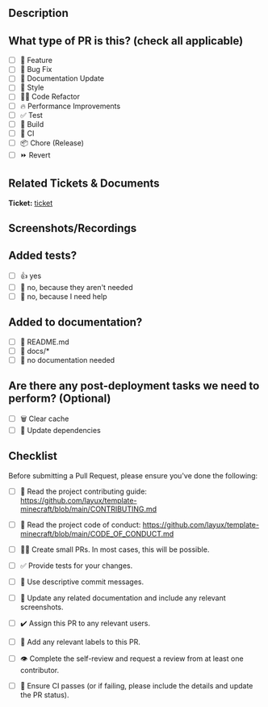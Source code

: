 ## Description

<!-- 
Please do not leave this blank, also you can remove all comments in this template.
This PR [adds/removes/fixes/replaces] the [feature/bug/etc]. 
-->

## What type of PR is this? (check all applicable)

- [ ] 🍕 Feature
- [ ] 🐛 Bug Fix
- [ ] 📝 Documentation Update
- [ ] 🎨 Style
- [ ] 🧑‍💻 Code Refactor
- [ ] 🔥 Performance Improvements
- [ ] ✅ Test
- [ ] 🤖 Build
- [ ] 🔁 CI
- [ ] 📦 Chore (Release)
- [ ] ⏩ Revert

## Related Tickets & Documents

<!-- 
Please add the related tickets and documents here. 
If using 3rd party project management software, please add a link to the relevant item.
-->
**Ticket:** [ticket](#)

## Screenshots/Recordings

<!-- Visual changes require screenshots or recordings -->


## Added tests?

- [ ] 👍 yes
- [ ] 🙅 no, because they aren't needed
- [ ] 🙋 no, because I need help

## Added to documentation?

- [ ] 📜 README.md
- [ ] 📓 docs/*
- [ ] 🙅 no documentation needed

## Are there any post-deployment tasks we need to perform? (Optional)

- [ ] 🗑️ Clear cache
- [ ] 🚀 Update dependencies

## Checklist

<!--
  Note: PRs with deleted sections will be marked invalid unless its an optional section

  For Work In Progress Pull Requests, please use the Draft PR feature,
  see https://github.blog/2019-02-14-introducing-draft-pull-requests/ for further details.
  
  For a timely review/response, please avoid force-pushing additional
  commits if your PR already received reviews or comments.
-->
Before submitting a Pull Request, please ensure you've done the following:

- [ ] 📖 Read the project contributing guide: https://github.com/layux/template-minecraft/blob/main/CONTRIBUTING.md
- [ ] 📖 Read the project code of conduct: https://github.com/layux/template-minecraft/blob/main/CODE_OF_CONDUCT.md
- [ ] 👷‍♀️ Create small PRs. In most cases, this will be possible.
- [ ] ✅ Provide tests for your changes.
- [ ] 📝 Use descriptive commit messages.
- [ ] 📗 Update any related documentation and include any relevant screenshots.
- [ ] ✔️ Assign this PR to any relevant users.
- [ ] 🚫 Add any relevant labels to this PR.
- [ ] 👁️ Complete the self-review and request a review from at least one contributor.
- [ ] 🚫 Ensure CI passes (or if failing, please include the details and update the PR status).

